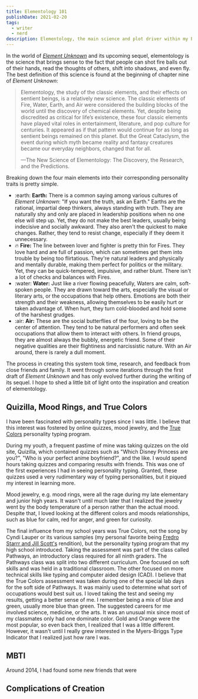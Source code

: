 ```yaml
---
title: Elementology 101
publishDate: 2021-02-20
tags:
  - writer
  - nerd
description: Elementology, the main science and plot driver within my Element Unknown series, was born from a love of psychology, personality tests, and the classic elements.
---
```


In the world of [_Element Unknown_](/book/element-unknown) and its upcoming sequel, elementology is the science that brings sense to the fact that people can shot fire balls out of their hands, read the thoughts of others, shift into shadows, and even fly. The best definition of this science is found at the beginning of chapter nine of _Element Unknown_:

> Elementology, the study of the classic elements, and their effects on sentient beings, is a relatively new science. The classic elements of Fire, Water, Earth, and Air were considered the building blocks of the world until the discovery of chemical elements. Yet, despite being discredited as critical for life’s existence, these four classic elements have played vital roles in entertainment, literature, and pop culture for centuries. It appeared as if that pattern would continue for as long as sentient beings remained on this planet. But the Great Cataclysm, the event during which myth became reality and fantasy creatures became our everyday neighbors, changed that for all.
>
> —The New Science of Elementology: The Discovery, the Research, and the Predictions.

Breaking down the four main elements into their corresponding personality traits is pretty simple.

- :earth: **Earth:** There is a common saying among various cultures of _Element Unknown_: "If you want the truth, ask an Earth." Earths are the rational, impartial deep thinkers, always standing with truth. They are naturally shy and only are placed in leadership positions when no one else will step up. Yet, they do not make the best leaders, usually being indecisive and socially awkward. They also aren't the quickest to make changes. Rather, they tend to resist change, especially if they deem it unnecessary.
- :fire: **Fire:** The line between lover and fighter is pretty thin for Fires. They love hard and are full of passion, which can sometimes get them into trouble by being too flirtatious. They're natural leaders and physically and mentally durable, making them perfect for politics or the military. Yet, they can be quick-tempered, impulsive, and rather blunt. There isn't a lot of checks and balances with Fires.
- :water: **Water:** Just like a river flowing peacefully, Waters are calm, soft-spoken people. They are drawn toward the arts, especially the visual or literary arts, or the occupations that help others. Emotions are both their strength and their weakness, allowing themselves to be easily hurt or taken advantage of. When hurt, they turn cold-blooded and hold some of the harshest grudges.
- :air: **Air:** These are the social butterflies of the four, loving to be the center of attention. They tend to be natural performers and often seek occupations that allow them to interact with others. In friend groups, they are almost always the bubbly, energetic friend. Some of their negative qualities are their flightiness and narcissistic nature. With an Air around, there is rarely a dull moment.

The process in creating this system took time, research, and feedback from close friends and family. It went through some iterations through the first draft of _Element Unknown_ and has only evolved further during the writing of its sequel. I hope to shed a little bit of light onto the inspiration and creation of elementology.

## Quizilla, Mood Rings, and True Colors

I have been fascinated with personality types since I was little. I believe that this interest was fostered by online quizzes, mood jewelry, and the [True Colors](https://truecolorsintl.com/personality-assessment/) personality typing program.

During my youth, a frequent pastime of mine was taking quizzes on the old site, Quizilla, which contained quizzes such as "Which Disney Princess are you?", "Who is your perfect anime boyfriend?", and the like. I would spend hours taking quizzes and comparing results with friends. This was one of the first experiences I had in seeing personality typing. Granted, these quizzes used a very rudimentary way of typing personalities, but it piqued my interest in learning more.

Mood jewelry, e.g. mood rings, were all the rage during my late elementary and junior high years. It wasn't until much later that I realized the jewelry went by the body temperature of a person rather than the actual mood. Despite that, I loved looking at the different colors and moods relationships, such as blue for calm, red for anger, and green for curiosity.

The final influence from my school years was True Colors, not the song by Cyndi Lauper or its various samples (my personal favorite being [Fredro Starrr and Jill Scott's](https://www.youtube.com/watch?v=UZz7hy9AmJY) rendition), but the personality typing program that my high school introduced. Taking the assessment was part of the class called Pathways, an introductory class required for all ninth graders. The Pathways class was split into two different curriculum. One focused on soft skills and was held in a traditional classroom. The other focused on more technical skills like typing and computer aided design (CAD). I believe that the True Colors assessment was taken during one of the special lab days for the soft side of Pathways. It was mainly used to determine what sort of occupations would best suit us. I loved taking the test and seeing my results, getting a better sense of me. I remember being a mix of blue and green, usually more blue than green. The suggested careers for me involved science, medicine, or the arts. It was an unusual mix since most of my classmates only had one dominate color. Gold and Orange were the most popular, so even back then, I realized that I was a little different. However, it wasn't until I really grew interested in the Myers-Briggs Type Indicator that I realized just how rare I was.

## MBTI

Around 2014, I had found some new friends that were

## Complications of Creation
